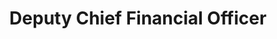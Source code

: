 ---
bio-image: /wp-content/uploads/2020/09/placeholder.png
bio-image-alt-text: vacant
layout: bio
permalink: /bio/vacant/
name : Vacant
department: National Aeronautics and Space Administration
title: Deputy Chief Financial Officer
---